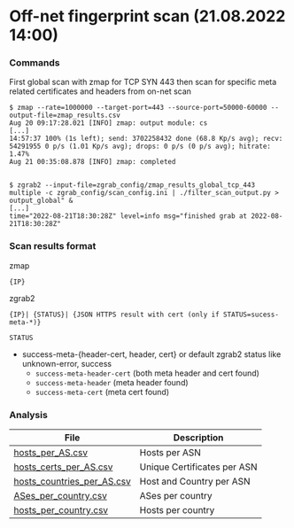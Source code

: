 # Off-net fingerprint scan  (21.08.2022 14:00)

### Commands

First global scan with zmap for TCP SYN 443 then scan for specific meta related
certificates and headers from on-net scan

```
$ zmap --rate=1000000 --target-port=443 --source-port=50000-60000 --output-file=zmap_results.csv
Aug 20 09:17:28.021 [INFO] zmap: output module: cs
[...]
14:57:37 100% (1s left); send: 3702258432 done (68.8 Kp/s avg); recv: 54291955 0 p/s (1.01 Kp/s avg); drops: 0 p/s (0 p/s avg); hitrate: 1.47%
Aug 21 00:35:08.878 [INFO] zmap: completed


$ zgrab2 --input-file=zgrab_config/zmap_results_global_tcp_443 multiple -c zgrab_config/scan_config.ini | ./filter_scan_output.py > output_global" &
[...]
time="2022-08-21T18:30:28Z" level=info msg="finished grab at 2022-08-21T18:30:28Z"
```

### Scan results format

zmap
```
{IP}
```

zgrab2
```
{IP}| {STATUS}| {JSON HTTPS result with cert (only if STATUS=sucess-meta-*)}
```

`STATUS`
* success-meta-{header-cert, header, cert} or default zgrab2 status like unknown-error, success
  * `success-meta-header-cert` (both meta header and cert found)
  * `success-meta-header` (meta header  found)
  * `success-meta-cert` (meta cert found)

### Analysis

File | Description
-|-
[hosts_per_AS.csv](./hosts_per_AS.csv) | Hosts per ASN
[hosts_certs_per_AS.csv](./hosts_certs_per_AS.csv) | Unique Certificates per ASN
[hosts_countries_per_AS.csv](./hosts_countries_per_AS.csv) | Host and Country per ASN
[ASes_per_country.csv](./ASes_per_country.csv) | ASes per country
[hosts_per_country.csv](./hosts_per_country.csv) | Hosts per country
